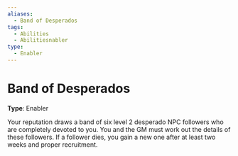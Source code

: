 ```yaml
---
aliases:
  - Band of Desperados
tags:
  - Abilities
  - Abilitiesnabler
type:
  - Enabler
---
```


# Band of Desperados

**Type**: Enabler

Your reputation draws a band of six level 2 desperado NPC followers who are completely devoted to you. You and the GM must work out the details of these followers. If a follower dies, you gain a new one after at least two weeks and proper recruitment.
